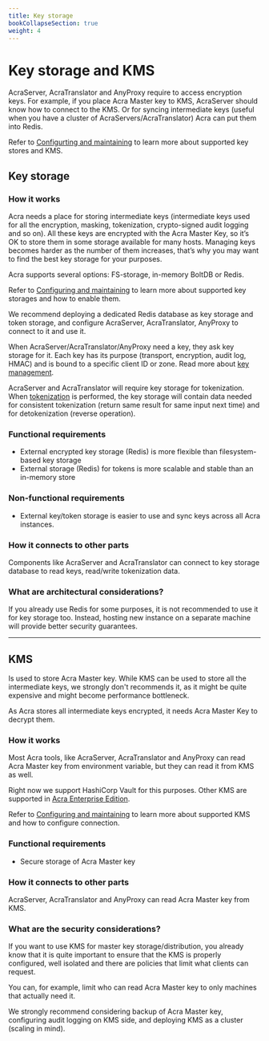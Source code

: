 ```yaml
---
title: Key storage
bookCollapseSection: true
weight: 4
---
```


# Key storage and KMS

AcraServer, AcraTranslator and AnyProxy require to access encryption keys. For example, if you place Acra Master key to KMS, AcraServer should know how to connect to the KMS. Or for syncing intermediate keys (useful when you have a cluster of AcraServers/AcraTranslator) Acra can put them into Redis.

Refer to [Configurting and maintaining](/acra/configuring-maintaining/key-storing/) to learn more about supported key stores and KMS.


## Key storage

### How it works

Acra needs a place for storing intermediate keys (intermediate keys used for all the encryption, masking, tokenization, crypto-signed audit logging and so on). All these keys are encrypted with the Acra Master Key, so it’s OK to store them in some storage available for many hosts. Managing keys becomes harder as the number of them increases, that’s why you may want to find the best key storage for your purposes.

Acra supports several options: FS-storage, in-memory BoltDB or Redis.

Refer to [Configuring and maintaining](/acra/configuring-maintaining/key-storing/kv-stores/) to learn more about supported key storages and how to enable them.

We recommend deploying a dedicated Redis database as key storage and token storage, and configure AcraServer, AcraTranslator, AnyProxy to connect to it and use it.

When AcraServer/AcraTranslator/AnyProxy need a key, they ask key storage for it. Each key has its purpose (transport, encryption, audit log, HMAC) and is bound to a specific client ID or zone. Read more about [key management](/acra/security-controls/key-management/).

AcraServer and AcraTranslator will require key storage for tokenization. When [tokenization](/acra/security-controls/tokenization/) is performed, the key storage will contain data needed for consistent tokenization (return same result for same input next time) and for detokenization (reverse operation).

### Functional requirements

* External encrypted key storage (Redis) is more flexible than filesystem-based key storage
* External storage (Redis) for tokens is more scalable and stable than an in-memory store


### Non-functional requirements

* External key/token storage is easier to use and sync keys across all Acra instances.

### How it connects to other parts

Components like AcraServer and AcraTranslator can connect to key storage database to read keys, read/write tokenization data.

### What are architectural considerations?

If you already use Redis for some purposes, it is not recommended to use it for key storage too.
Instead, hosting new instance on a separate machine will provide better security guarantees.

---

## KMS

Is used to store Acra Master key. While KMS can be used to store all the intermediate keys, we strongly don't recommends it, as it might be quite expensive and might become performance bottleneck.

As Acra stores all intermediate keys encrypted, it needs Acra Master Key to decrypt them. 

### How it works

Most Acra tools, like AcraServer, AcraTranslator and AnyProxy can read Acra Master key from environment variable, but they can read it from KMS as well.

Right now we support HashiCorp Vault for this purposes. Other KMS are supported in [Acra Enterprise Edition](/acra/enterprise-edition/).

Refer to [Configuring and maintaining](/acra/configuring-maintaining/key-storing/kms/) to learn more about supported KMS and how to configure connection.


### Functional requirements

* Secure storage of Acra Master key


### How it connects to other parts

AcraServer, AcraTranslator and AnyProxy can read Acra Master key from KMS.


### What are the security considerations?

If you want to use KMS for master key storage/distribution, you already know that it is quite important
to ensure that the KMS is properly configured, well isolated and there are policies that limit what clients can request.

You can, for example, limit who can read Acra Master key to only machines that actually need it.

We strongly recommend considering backup of Acra Master key, configuring audit logging on KMS side, and deploying KMS as a cluster (scaling in mind).

